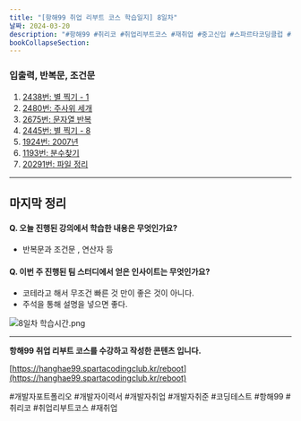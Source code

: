 ```yaml
---
title: "[항해99 취업 리부트 코스 학습일지] 8일차"
날짜: 2024-03-20
description: "#항해99 #취리코 #취업리부트코스 #재취업 #중고신입 #스파르타코딩클럽 #개발자포트폴리오 #개발자이력서 #개발자취업 #개발자취준"
bookCollapseSection:
---
```

### 입출력, 반복문, 조건문

1. [2438번: 별 찍기 - 1](Coding%20Test/2024/24.03/4주차/별%20찍기%20-%201)
2. [2480번: 주사위 세개](Coding%20Test/2024/24.03/4주차/주사위%20세개)
3. [2675번: 문자열 반복](Coding%20Test/2024/24.03/4주차/문자열%20반복)
4. [2445번: 별 찍기 - 8](Coding%20Test/2024/24.03/4주차/별%20찍기%20-%208)
5. [1924번: 2007년](Coding%20Test/2024/24.03/4주차/2007년)
6. [1193번: 분수찾기](Coding%20Test/2024/24.03/4주차/분수찾기)
7. [20291번: 파일 정리](Coding%20Test/2024/24.03/4주차/파일%20정리)


---
마지막 정리
---
#### Q. 오늘 진행된 강의에서 학습한 내용은 무엇인가요?
- 반복문과 조건문 , 연산자 등

#### Q. 이번 주 진행된 팀 스터디에서 얻은 인사이트는 무엇인가요?
- 코테라고 해서 무조건 빠른 것 만이 좋은 것이 아니다.
- 주석을 통해 설명을 넣으면 좋다.

![8일차 학습시간.png](/assets/Hanghae99/학습시간/8일차%20학습시간.png)

---
**항해99 취업 리부트 코스를 수강하고 작성한 콘텐츠 입니다.**

[https://hanghae99.spartacodingclub.kr/reboot](https://hanghae99.spartacodingclub.kr/reboot)

#개발자포트폴리오 #개발자이력서 #개발자취업 #개발자취준 #코딩테스트 #항해99 #취리코 #취업리부트코스 #재취업